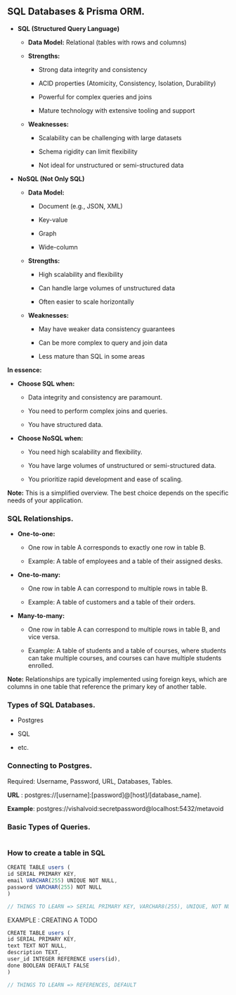 ## SQL Databases & Prisma ORM.

*   **SQL (Structured Query Language)**

    *   **Data Model:** Relational (tables with rows and columns)

    *   **Strengths:**

        *   Strong data integrity and consistency

        *   ACID properties (Atomicity, Consistency, Isolation, Durability)

        *   Powerful for complex queries and joins

        *   Mature technology with extensive tooling and support

    *   **Weaknesses:**

        *   Scalability can be challenging with large datasets

        *   Schema rigidity can limit flexibility

        *   Not ideal for unstructured or semi-structured data

*   **NoSQL (Not Only SQL)**

    *   **Data Model:**

        *   Document (e.g., JSON, XML)

        *   Key-value

        *   Graph

        *   Wide-column

    *   **Strengths:**

        *   High scalability and flexibility

        *   Can handle large volumes of unstructured data

        *   Often easier to scale horizontally

    *   **Weaknesses:**

        *   May have weaker data consistency guarantees

        *   Can be more complex to query and join data

        *   Less mature than SQL in some areas

**In essence:**

*   **Choose SQL when:**

    *   Data integrity and consistency are paramount.

    *   You need to perform complex joins and queries.

    *   You have structured data.

*   **Choose NoSQL when:**

    *   You need high scalability and flexibility.

    *   You have large volumes of unstructured or semi-structured data.

    *   You prioritize rapid development and ease of scaling.

**Note:** This is a simplified overview. The best choice depends on the specific needs of your application.

### SQL Relationships.&#x20;

*   **One-to-one:**

    *   One row in table A corresponds to exactly one row in table B.

    *   Example: A table of employees and a table of their assigned desks.

*   **One-to-many:**

    *   One row in table A can correspond to multiple rows in table B.

    *   Example: A table of customers and a table of their orders.

*   **Many-to-many:**

    *   One row in table A can correspond to multiple rows in table B, and vice versa.

    *   Example: A table of students and a table of courses, where students can take multiple courses, and courses can have multiple students enrolled.

**Note:** Relationships are typically implemented using foreign keys, which are columns in one table that reference the primary key of another table.

### Types of SQL Databases.

*   Postgres

*   SQL

*   etc.

### Connecting to Postgres.

Required: Username, Password, URL, Databases, Tables.

**URL** : postgres\://\[username]:\[password]@\[host]/\[database\_name].

**Example**: postgres\://vishalvoid:secretpassword\@localhost:5432/metavoid

### Basic Types of Queries.

![]()

### How to create a table in SQL

```javascript
CREATE TABLE users (
id SERIAL PRIMARY KEY,
email VARCHAR(255) UNIQUE NOT NULL,
password VARCHAR(255) NOT NULL
)

// THINGS TO LEARN => SERIAL PRIMARY KEY, VARCHAR8(255), UNIQUE, NOT NULL
```

EXAMPLE : CREATING A TODO&#x20;

```javascript
CREATE TABLE users (
id SERIAL PRIMARY KEY,
text TEXT NOT NULL,
description TEXT,
user_id INTEGER REFERENCE users(id),
done BOOLEAN DEFAULT FALSE
)

// THINGS TO LEARN => REFERENCES, DEFAULT
```

